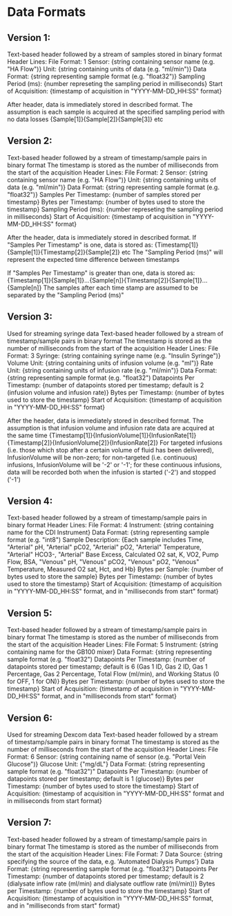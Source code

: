 # Data Formats

## Version 1:
Text-based header followed by a stream of samples stored in binary format
Header Lines:
File Format: 1
Sensor: {string containing sensor name (e.g. "HA Flow")}
Unit: {string containing units of data (e.g. "ml/min")}
Data Format: {string representing sample format (e.g. "float32")}
Sampling Period (ms): {number represeting the sampling period in milliseconds}
Start of Acquisition: {timestamp of acquisition in "YYYY-MM-DD_HH:SS" format}

After header, data is immediately stored in described format.
The assumption is each sample is acquired at the specified sampling period with no data losses
{Sample[1]}{Sample[2]}{Sample[3]} etc

## Version 2:
Text-based header followed by a stream of timestamp/sample pairs in binary format
The timestamp is stored as the number of milliseconds from the start of the acquisition
Header Lines:
File Format: 2
Sensor: {string containing sensor name (e.g. "HA Flow")}
Unit: {string containing units of data (e.g. "ml/min")}
Data Format: {string representing sample format (e.g. "float32")}
Samples Per Timestamp: {number of samples stored per timestamp}
Bytes per Timestamp: {number of bytes used to store the timestamp}
Sampling Period (ms): {number represeting the sampling period in milliseconds}
Start of Acquisition: {timestamp of acquisition in "YYYY-MM-DD_HH:SS" format}

After the header, data is immediately stored in described format.
If "Samples Per Timestamp" is one, data is stored as:
{Timestamp[1]}{Sample[1]}{Timestamp[2]}{Sample[2]} etc
The "Sampling Period (ms)" will represent the expected time difference between timestamps

If "Samples Per Timestamp" is greater than one, data is stored as:
{Timestamp[1]}{Sample[1]}...{Sample[n]}{Timestamp[2]}{Sample[1]}...{Sample[n]}
The samples after each time stamp are assumed to be separated by the "Sampling Period (ms)"

## Version 3:
Used for streaming syringe data
Text-based header followed by a stream of timestamp/sample pairs in binary format
The timestamp is stored as the number of milliseconds from the start of the acquisition
Header Lines:
File Format: 3
Syringe: {string containing syringe name (e.g. "Insulin Syringe")}
Volume Unit: {string containing units of infusion volume (e.g. "ml")}
Rate Unit: {string containing units of infusion rate (e.g. "ml/min")}
Data Format: {string representing sample format (e.g. "float32")
Datapoints Per Timestamp: {number of datapoints stored per timestamp; default is 2 (infusion volume and infusion rate)}
Bytes per Timestamp: {number of bytes used to store the timestamp}
Start of Acquisition: {timestamp of acquisition in "YYYY-MM-DD_HH:SS" format}

After the header, data is immediately stored in described format.
The assumption is that infusion volume and infusion rate data are acquired at the same time
{Timestamp[1]}{InfusionVolume[1]}{InfusionRate[1]}{Timestamp[2]}{InfusionVolume[2]}{InfusionRate[2]}
For targeted infusions (i.e. those which stop after a certain volume of fluid has been delivered), InfusionVolume will be non-zero; for non-targeted (i.e. continuous) infusions, InfusionVolume will be '-2' or '-1'; for these continuous infusions, data will be recorded both when the infusion is started ('-2') and stopped ('-1')

## Version 4:
Text-based header followed by a stream of timestamp/sample pairs in binary format
Header Lines:
File Format: 4
Instrument: {string containing name for the CDI Instrument}
Data Format: {string representing sample format (e.g. "int8")
Sample Description: {Each sample includes Time, "Arterial" pH, "Arterial" pC02, "Arterial" pO2, "Arterial" Temperature, "Arterial" HCO3-, "Arterial" Base Excess, Calculated O2 sat, K, VO2, Pump Flow, BSA, "Venous" pH, "Venous" pCO2, "Venous" pO2, "Venous" Temperature, Measured O2 sat, Hct, and Hb}
Bytes per Sample: {number of bytes used to store the sample}
Bytes per Timestamp: {number of bytes used to store the timestamp}
Start of Acquisition: {timestamp of acquisition in "YYYY-MM-DD_HH:SS" format, and in "milliseconds from start" format}

## Version 5:
Text-based header followed by a stream of timestamp/sample pairs in binary format
The timestamp is stored as the number of milliseconds from the start of the acquisition
Header Lines:
File Format: 5
Instrument: {string containing name for the GB100 mixer}
Data Format: {string representing sample format (e.g. "float32")
Datapoints Per Timestamp: {number of datapoints stored per timestamp; default is 6 (Gas 1 ID, Gas 2 ID, Gas 1 Percentage, Gas 2 Percentage, Total Flow (ml/min), and Working Status (0 for OFF, 1 for ON)}
Bytes per Timestamp: {number of bytes used to store the timestamp}
Start of Acquisition: {timestamp of acquisition in "YYYY-MM-DD_HH:SS" format, and in "milliseconds from start" format}

## Version 6:
Used for streaming Dexcom data
Text-based header followed by a stream of timestamp/sample pairs in binary format
The timestamp is stored as the number of milliseconds from the start of the acquisition
Header Lines:
File Format: 6
Sensor: {string containing name of sensor (e.g. "Portal Vein Glucose")}
Glucose Unit: {"mg/dL"}
Data Format: {string representing sample format (e.g. "float32")"
Datapoints Per Timestamp: {number of datapoints stored per timestamp; default is 1 (glucose)}
Bytes per Timestamp: {number of bytes used to store the timestamp}
Start of Acquisition: {timestamp of acquisition in "YYYY-MM-DD_HH:SS" format and in milliseconds from start format}

## Version 7:
Text-based header followed by a stream of timestamp/sample pairs in binary format
The timestamp is stored as the number of milliseconds from the start of the acquisition
Header Lines:
File Format: 7
Data Source: {string specifying the source of the data, e.g. 'Automated Dialysis Pumps'}
Data Format: {string representing sample format (e.g. "float32")
Datapoints Per Timestamp: {number of datapoints stored per timestamp; default is 2 (dialysate inflow rate (ml/min) and dialysate outflow rate (ml/min))}
Bytes per Timestamp: {number of bytes used to store the timestamp}
Start of Acquisition: {timestamp of acquisition in "YYYY-MM-DD_HH:SS" format, and in "milliseconds from start" format}